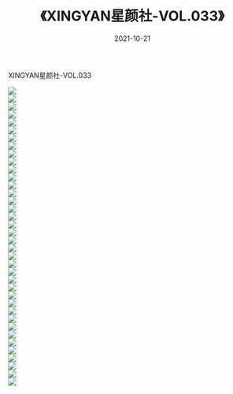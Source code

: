 ﻿---
layout: post
title:  《XINGYAN星颜社-VOL.033》
date:   2021-10-21
img: http://img.660000.xyz/Sharelink/网络美图/2021/XINGYAN星颜社-VOL.033/000.jpg
categories: [美女, 清纯, 唯美]
---

XINGYAN星颜社-VOL.033

  ![](http://img.660000.xyz/Sharelink/网络美图/2021/XINGYAN星颜社-VOL.033/001.jpg) <br> ![](http://img.660000.xyz/Sharelink/网络美图/2021/XINGYAN星颜社-VOL.033/002.jpg) <br> ![](http://img.660000.xyz/Sharelink/网络美图/2021/XINGYAN星颜社-VOL.033/003.jpg) <br> ![](http://img.660000.xyz/Sharelink/网络美图/2021/XINGYAN星颜社-VOL.033/004.jpg) <br> ![](http://img.660000.xyz/Sharelink/网络美图/2021/XINGYAN星颜社-VOL.033/005.jpg) <br> ![](http://img.660000.xyz/Sharelink/网络美图/2021/XINGYAN星颜社-VOL.033/006.jpg) <br> ![](http://img.660000.xyz/Sharelink/网络美图/2021/XINGYAN星颜社-VOL.033/007.jpg) <br> ![](http://img.660000.xyz/Sharelink/网络美图/2021/XINGYAN星颜社-VOL.033/008.jpg) <br> ![](http://img.660000.xyz/Sharelink/网络美图/2021/XINGYAN星颜社-VOL.033/009.jpg) <br> ![](http://img.660000.xyz/Sharelink/网络美图/2021/XINGYAN星颜社-VOL.033/010.jpg) <br> ![](http://img.660000.xyz/Sharelink/网络美图/2021/XINGYAN星颜社-VOL.033/011.jpg) <br> ![](http://img.660000.xyz/Sharelink/网络美图/2021/XINGYAN星颜社-VOL.033/012.jpg) <br> ![](http://img.660000.xyz/Sharelink/网络美图/2021/XINGYAN星颜社-VOL.033/013.jpg) <br> ![](http://img.660000.xyz/Sharelink/网络美图/2021/XINGYAN星颜社-VOL.033/014.jpg) <br> ![](http://img.660000.xyz/Sharelink/网络美图/2021/XINGYAN星颜社-VOL.033/015.jpg) <br> ![](http://img.660000.xyz/Sharelink/网络美图/2021/XINGYAN星颜社-VOL.033/016.jpg) <br> ![](http://img.660000.xyz/Sharelink/网络美图/2021/XINGYAN星颜社-VOL.033/017.jpg) <br> ![](http://img.660000.xyz/Sharelink/网络美图/2021/XINGYAN星颜社-VOL.033/018.jpg) <br> ![](http://img.660000.xyz/Sharelink/网络美图/2021/XINGYAN星颜社-VOL.033/019.jpg) <br> ![](http://img.660000.xyz/Sharelink/网络美图/2021/XINGYAN星颜社-VOL.033/020.jpg) <br> ![](http://img.660000.xyz/Sharelink/网络美图/2021/XINGYAN星颜社-VOL.033/021.jpg) <br> ![](http://img.660000.xyz/Sharelink/网络美图/2021/XINGYAN星颜社-VOL.033/022.jpg) <br> ![](http://img.660000.xyz/Sharelink/网络美图/2021/XINGYAN星颜社-VOL.033/023.jpg) <br> ![](http://img.660000.xyz/Sharelink/网络美图/2021/XINGYAN星颜社-VOL.033/024.jpg) <br> ![](http://img.660000.xyz/Sharelink/网络美图/2021/XINGYAN星颜社-VOL.033/025.jpg) <br> ![](http://img.660000.xyz/Sharelink/网络美图/2021/XINGYAN星颜社-VOL.033/026.jpg) <br> ![](http://img.660000.xyz/Sharelink/网络美图/2021/XINGYAN星颜社-VOL.033/027.jpg) <br> ![](http://img.660000.xyz/Sharelink/网络美图/2021/XINGYAN星颜社-VOL.033/028.jpg) <br> ![](http://img.660000.xyz/Sharelink/网络美图/2021/XINGYAN星颜社-VOL.033/029.jpg) <br> ![](http://img.660000.xyz/Sharelink/网络美图/2021/XINGYAN星颜社-VOL.033/030.jpg) <br> ![](http://img.660000.xyz/Sharelink/网络美图/2021/XINGYAN星颜社-VOL.033/031.jpg) <br> ![](http://img.660000.xyz/Sharelink/网络美图/2021/XINGYAN星颜社-VOL.033/032.jpg) <br> ![](http://img.660000.xyz/Sharelink/网络美图/2021/XINGYAN星颜社-VOL.033/033.jpg) <br> ![](http://img.660000.xyz/Sharelink/网络美图/2021/XINGYAN星颜社-VOL.033/034.jpg) <br> ![](http://img.660000.xyz/Sharelink/网络美图/2021/XINGYAN星颜社-VOL.033/035.jpg) <br> ![](http://img.660000.xyz/Sharelink/网络美图/2021/XINGYAN星颜社-VOL.033/036.jpg) <br> ![](http://img.660000.xyz/Sharelink/网络美图/2021/XINGYAN星颜社-VOL.033/037.jpg) <br> ![](http://img.660000.xyz/Sharelink/网络美图/2021/XINGYAN星颜社-VOL.033/038.jpg) <br>